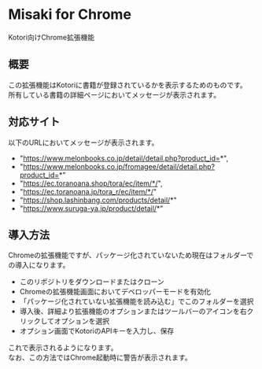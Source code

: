 # Misaki for Chrome
Kotori向けChrome拡張機能   

## 概要
この拡張機能はKotoriに書籍が登録されているかを表示するためのものです。  
所有している書籍の詳細ページにおいてメッセージが表示されます。  

## 対応サイト
以下のURLにおいてメッセージが表示されます。  

- "https://www.melonbooks.co.jp/detail/detail.php?product_id=*",
- "https://www.melonbooks.co.jp/fromagee/detail/detail.php?product_id=*"
- "https://ec.toranoana.shop/tora/ec/item/*/",
- "https://ec.toranoana.jp/tora_r/ec/item/*/"
- "https://shop.lashinbang.com/products/detail/*"
- "https://www.suruga-ya.jp/product/detail/*"

## 導入方法  
Chromeの拡張機能ですが、パッケージ化されていないため現在はフォルダーでの導入になります。  

- このリポジトリをダウンロードまたはクローン  
- Chromeの拡張機能画面においてデベロッパーモードを有効化  
- 「パッケージ化されていない拡張機能を読み込む」でこのフォルダーを選択
- 導入後、詳細より拡張機能のオプションまたはツールバーのアイコンを右クリックしてオプションを選択  
- オプション画面でKotoriのAPIキーを入力し、保存  

これで表示されるようになります。  
なお、この方法ではChrome起動時に警告が表示されます。  